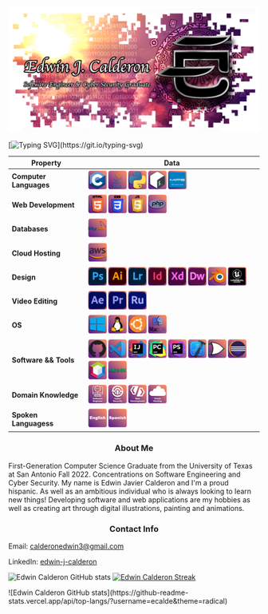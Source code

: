 ![Software Engineer & Cyber Security CS Student](https://github.com/ecalde/ecalde/blob/main/Github%20Banner%20Dawn.png?raw=true)

<!--   my-ticker -->    
[![Typing SVG](https://readme-typing-svg.demolab.com?font=Fira+Code&pause=1000&color=7C79F7&width=435&lines=System.out.print(%22Hello+World!%22);console.log(%22I'm+Edwin+J.+Calderon%22);printf(%22Welcome+to+my+Github!%22);print(%224%2B+years+of+programming+exp%22);%3Cp%3EAlways+Learning!%3C%2Fp%3E;echo+%22Software+Developer+enthusiast%22;std%3A%3Acout+%3C%3C+%22Graphic+Artist!%22)](https://git.io/typing-svg)

<!--   my-skils -->
| Property                                        | Data|
|-|-|
| **Computer Languages**                              |<img src="https://github.com/ecalde/ecalde/blob/main/icons/1.png?raw=true" alt="c" width="40" height="40"/><img src="https://github.com/ecalde/ecalde/blob/main/icons/2.png?raw=true" alt="java" width="40" height="40"/><img src="https://github.com/ecalde/ecalde/blob/main/icons/3.png?raw=true" alt="python" width="40" height="40"/><img src="https://github.com/ecalde/ecalde/blob/main/icons/4.png?raw=true" alt="bash" width="40" height="40"/><img src="https://github.com/ecalde/ecalde/blob/main/icons/5.png?raw=true" alt="mips" width="40" height="40"/>|                                                                                                                                                          
| **Web Development**                           | <img src="https://github.com/ecalde/ecalde/blob/main/icons/6.png?raw=true" alt="html" width="40" height="40"/><img src="https://github.com/ecalde/ecalde/blob/main/icons/7.png?raw=true" alt="css" width="40" height="40"/><img src="https://github.com/ecalde/ecalde/blob/main/icons/8.png?raw=true" alt="javascript" width="40" height="40"/><img src="https://github.com/ecalde/ecalde/blob/main/icons/9.png?raw=true" alt="php" width="40" height="40"/>|                                                                                                                                                          
| **Databases**                                     | <img src="https://github.com/ecalde/ecalde/blob/main/icons/10.png?raw=true" alt="mysql" width="40" height="40"/>|                                                                                                                                                          
| **Cloud Hosting**                                   | <img src="https://github.com/ecalde/ecalde/blob/main/icons/11.png?raw=true" alt="aws" width="40" height="40"/>|                                                                                                                                                          
| **Design**                                          | <img src="https://github.com/ecalde/ecalde/blob/main/icons/12.png?raw=true" alt="adobe photoshop" width="40" height="40"/><img src="https://github.com/ecalde/ecalde/blob/main/icons/13.png?raw=true" alt="adobe illustrator" width="40" height="40"/><img src="https://github.com/ecalde/ecalde/blob/main/icons/14.png?raw=true" alt="adobe lightroom" width="40" height="40"/><img src="https://github.com/ecalde/ecalde/blob/main/icons/15.png?raw=true" alt="adobe in design" width="40" height="40"/><img src="https://github.com/ecalde/ecalde/blob/main/icons/16.png?raw=true" alt="adobe xd" width="40" height="40"/><img src="https://github.com/ecalde/ecalde/blob/main/icons/17.png?raw=true" alt="adobe dreamweaver" width="40" height="40"/><img src="https://github.com/ecalde/ecalde/blob/main/icons/18.png?raw=true" alt="blender" width="40" height="40"/><img src="https://github.com/ecalde/ecalde/blob/main/icons/19.png?raw=true" alt="unreal engine" width="40" height="40"/>|                                                                                                                                                          
| **Video Editing**                            | <img src="https://github.com/ecalde/ecalde/blob/main/icons/20.png?raw=true" alt="adobe after effects" width="40" height="40"/><img src="https://github.com/ecalde/ecalde/blob/main/icons/21.png?raw=true" alt="adobe premiere pro" width="40" height="40"/><img src="https://github.com/ecalde/ecalde/blob/main/icons/22.png?raw=true" alt="adobe premiere rush" width="40" height="40"/>|                                                                                                                                         
| **OS** | <img src="https://github.com/ecalde/ecalde/blob/main/icons/23.png?raw=true" alt="windows" width="40" height="40"/><img src="https://github.com/ecalde/ecalde/blob/main/icons/24.png?raw=true" alt="linux" width="40" height="40"/><img src="https://github.com/ecalde/ecalde/blob/main/icons/25.png?raw=true" alt="ubuntu" width="40" height="40"/><img src="https://github.com/ecalde/ecalde/blob/main/icons/26.png?raw=true" alt="mac os" width="40" height="40"/>|                                                                                                                                                          
| **Software && Tools** | <img src="https://github.com/ecalde/ecalde/blob/main/icons/27.png?raw=true" alt="github" width="40" height="40"/><img src="https://github.com/ecalde/ecalde/blob/main/icons/28.png?raw=true" alt="vs code" width="40" height="40"/><img src="https://github.com/ecalde/ecalde/blob/main/icons/29.png?raw=true" alt="intelli j" width="40" height="40"/><img src="https://github.com/ecalde/ecalde/blob/main/icons/30.png?raw=true" alt="py charm" width="40" height="40"/><img src="https://github.com/ecalde/ecalde/blob/main/icons/31.png?raw=true" alt="php storm" width="40" height="40"/><img src="https://github.com/ecalde/ecalde/blob/main/icons/32.png?raw=true" alt="x code" width="40" height="40"/><img src="https://github.com/ecalde/ecalde/blob/main/icons/33.png?raw=true" alt="logism" width="40" height="40"/><img src="https://github.com/ecalde/ecalde/blob/main/icons/34.png?raw=true" alt="eclipse" width="40" height="40"/><img src="https://github.com/ecalde/ecalde/blob/main/icons/35.png?raw=true" alt="netbeans" width="40" height="40"/><img src="https://github.com/ecalde/ecalde/blob/main/icons/36.png?raw=true" alt="nginx" width="40" height="40"/>|                                               
| **Domain Knowledge** | <img src="https://github.com/ecalde/ecalde/blob/main/icons/37.png?raw=true" alt="software engineer" width="40" height="40"/><img src="https://github.com/ecalde/ecalde/blob/main/icons/38.png?raw=true" alt="cyber security" width="40" height="40"/><img src="https://github.com/ecalde/ecalde/blob/main/icons/39.png?raw=true" alt="web development" width="40" height="40"/><img src="https://github.com/ecalde/ecalde/blob/main/icons/40.png?raw=true" alt="cloud hosting" width="40" height="40"/>|                                                                                                                                                                                                                        
| **Spoken Languagess** | <img src="https://github.com/ecalde/ecalde/blob/main/icons/41.png?raw=true" alt="English" width="40" height="40"/><img src="https://github.com/ecalde/ecalde/blob/main/icons/42.png?raw=true" alt="Spanish" width="40" height="40"/>|                                                                                                                                                                                                                        


<h3 align="center">About Me</h3>
First-Generation Computer Science Graduate from the University of Texas at San Antonio Fall 2022. Concentrations on Software Engineering and Cyber Security. My name is Edwin Javier Calderon and I'm a proud hispanic. As well as an ambitious individual who is always looking to learn new things! Developing software and web applications are my hobbies as well as creating art through digital illustrations, painting and animations.

<h3 align="center">Contact Info</h3>
<div>
  <p>Email: <a href="calderonedwin3@gmail.com">calderonedwin3@gmail.com</a></p>
  <p>LinkedIn: <a href="https://www.linkedin.com/in/edwin-j-calderon/">edwin-j-calderon</a></p>
</div>

<!--   GitHub stats graph -->
![Edwin Calderon GitHub stats](https://github-readme-stats.vercel.app/api?username=ecalde&show_icons=true&theme=radical&border_radius=9) [![Edwin Calderon Streak](https://streak-stats.demolab.com?user=ecalde&theme=radical&border_radius=9)](https://git.io/streak-stats)
<div style="margin-left: auto; margin-right: auto"> ![Edwin Calderon GitHub stats](https://github-readme-stats.vercel.app/api/top-langs/?username=ecalde&theme=radical) </div>

